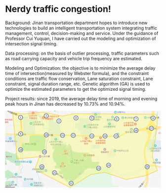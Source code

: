 # Nerdy traffic congestion!

Background: Jinan transportation department hopes to introduce new technologies to build an intelligent transportation system integrating traffic management, control, decision-making and service. Under the guidance of Professor Cui Yuquan, I have carried out the modeling and optimization of intersection signal timing.

Data processing: on the basis of outlier processing, traffic parameters such as road carrying capacity and vehicle trip frequency are estimated.

Modeling and Optimization: the objective is to minimize the average delay time of intersection(measured by Webster formula), and the constraint conditions are traffic flow conservation, Lane saturation constraint, Lane constraint, signal duration range, etc. Genetic algorithm (GA) is used to optimize the estimated parameters to get the optimized signal timing.

Project results: since 2019, the average delay time of morning and evening peak hours in Jinan has decreased by 10.73% and 10.94%.

![image](https://github.com/Slam1423/Traffic-Congestion-GA/blob/main/crosses.png)
